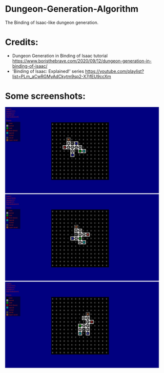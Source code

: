 # Dungeon-Generation-Algorithm
The Binding of Isaac-like dungeon generation.

# Credits:
* Dungeon Generation in Binding of Isaac tutorial 
https://www.boristhebrave.com/2020/09/12/dungeon-generation-in-binding-of-isaac/
* 'Binding of Isaac: Explained!' series
https://youtube.com/playlist?list=PLm_aCwRGMyAdCkytm9sp2-X7jfEU9ccXm

# Some screenshots:
![Alt text](https://github.com/3RUN/Dungeon-Generation-Algorithm/blob/main/screenshots/shot_0.jpg?raw=true "Zero.")
![Alt text](https://github.com/3RUN/Dungeon-Generation-Algorithm/blob/main/screenshots/shot_1.jpg?raw=true "One.")
![Alt text](https://github.com/3RUN/Dungeon-Generation-Algorithm/blob/main/screenshots/shot_2.jpg?raw=true "Two.")
